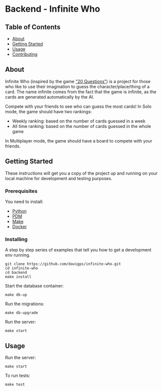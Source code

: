 # Backend - Infinite Who

## Table of Contents

- [About](#about)
- [Getting Started](#getting_started)
- [Usage](#usage)
- [Contributing](../CONTRIBUTING.md)

## About <a name = "about"></a>

Infinite Who (inspired by the game ["20 Questions"](https://boardgamegeek.com/boardgame/3377/20-questions)) is a project for those who like to use their imagination to guess the character/place/thing of a card.
The name infinite comes from the fact that the game is infinite, as the cards are generated automatically by the AI.

Compete with your friends to see who can guess the most cards!
In Solo mode, the game should have two rankings:
- Weekly ranking: based on the number of cards guessed in a week
- All time ranking: based on the number of cards guessed in the whole game

In Multiplayer mode, the game should have a board to compete with your friends.

## Getting Started <a name = "getting_started"></a>

These instructions will get you a copy of the project up and running on your local machine for development and testing purposes.

### Prerequisites

You need to install:

- [Python](https://www.python.org/downloads/)
- [PDM](https://pdm-project.org/en/latest/#installation)
- [Make](https://www.gnu.org/software/make/)
- [Docker](https://www.docker.com/)

### Installing

A step by step series of examples that tell you how to get a development env running.

```
git clone https://github.com/davigps/infinite-who.git
cd infinite-who
cd backend
make install
```

Start the database container:

```
make db-up
```

Run the migrations:

```
make db-upgrade
```

Run the server:

```
make start
```

## Usage <a name = "usage"></a>

Run the server:

```
make start
```

To run tests:

```
make test
```
